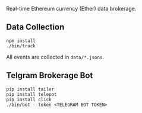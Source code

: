 
Real-time Ethereum currency (Ether) data brokerage.

## Data Collection

```
npm install
./bin/track
```
All events are collected in `data/*.jsons`.

## Telgram Brokerage Bot

```
pip install tailer
pip install telepot
pip install click
./bin/bot --token <TELEGRAM BOT TOKEN>
```
